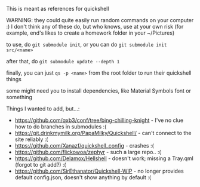 This is meant as references for quickshell

WARNING: they could quite easily run random commands on your computer :) I don't think any of these do, but who knows, use at your own risk
(for example, end's likes to create a homework folder in your ~/Pictures)

to use, do `git submodule init`, or you can do `git submodule init src/<name>` 

after that, do `git submodule update --depth 1`

finally, you can just `qs -p <name>` from the root folder to run their quickshell things


some might need you to install dependencies, like Material Symbols font or something



Things I wanted to add, but...:

- https://github.com/qxb3/conf/tree/bing-chilling-knight - I've no clue how to do branches in submodules :(
- https://git.drinkmymilk.org/PapaMilky/Quickshell/ - can't connect to the site reliably :(
- https://github.com/Xanazf/quickshell_config - crashes :(
- https://github.com/flickowoa/zephyr - such a large repo.. :(
- https://github.com/Delamox/Hellshell - doesn't work; missing a Tray.qml (forgot to git add?) :(
- https://github.com/SirEthanator/Quickshell-WIP - no longer provides default config.json, doesn't show anything by default :(
